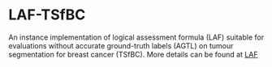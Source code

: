 # LAF-TSfBC
An instance implementation of logical assessment formula (LAF) suitable for evaluations without accurate ground-truth labels (AGTL) on tumour segmentation for breast cancer (TSfBC). More details can be found at [LAF](https://arxiv.org/abs/2110.11567)
